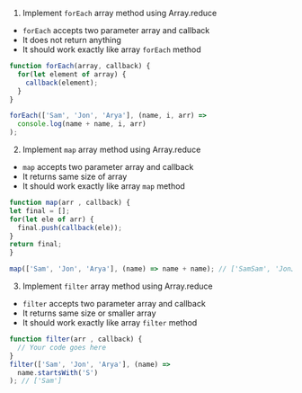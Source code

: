 1. Implement `forEach` array method using Array.reduce

- `forEach` accepts two parameter array and callback
- It does not return anything
- It should work exactly like array `forEach` method

```js
function forEach(array, callback) {
  for(let element of array) {
    callback(element);
  }
}

forEach(['Sam', 'Jon', 'Arya'], (name, i, arr) =>
  console.log(name + name, i, arr)
);

```

2. Implement `map` array method using Array.reduce

- `map` accepts two parameter array and callback
- It returns same size of array
- It should work exactly like array `map` method

```js
function map(arr , callback) {
let final = [];
for(let ele of arr) {
  final.push(callback(ele));
}
return final;
}

map(['Sam', 'Jon', 'Arya'], (name) => name + name); // ['SamSam', 'JonJon', 'AryaArya']
```

3. Implement `filter` array method using Array.reduce

- `filter` accepts two parameter array and callback
- It returns same size or smaller array
- It should work exactly like array `filter` method

```js
function filter(arr , callback) {
  // Your code goes here
}
filter(['Sam', 'Jon', 'Arya'], (name) =>
  name.startsWith('S')
); // ['Sam']
```
